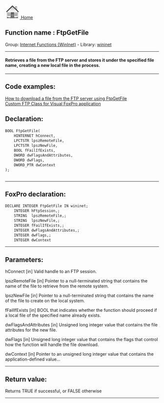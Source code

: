 [<img src="../../images/home.png"> Home ](https://github.com/VFPX/Win32API)  

## Function name : FtpGetFile
Group: [Internet Functions (WinInet)](../../functions_group.md#Internet_Functions_(WinInet))  -  Library: [wininet](../../../libraries.md#wininet)  
***  


#### Retrieves a file from the FTP server and stores it under the specified file name, creating a new local file in the process.
***  


## Code examples:
[How to download a file from the FTP server using FtpGetFile](../../samples/sample_043.md)  
[Custom FTP Class for Visual FoxPro application](../../samples/sample_344.md)  

## Declaration:
```foxpro  
BOOL FtpGetFile(
    HINTERNET hConnect,
    LPCTSTR lpszRemoteFile,
    LPCTSTR lpszNewFile,
    BOOL fFailIfExists,
    DWORD dwFlagsAndAttributes,
    DWORD dwFlags,
    DWORD_PTR dwContext
);
  
```  
***  


## FoxPro declaration:
```foxpro  
DECLARE INTEGER FtpGetFile IN wininet;
	INTEGER hFtpSession,;
	STRING  lpszRemoteFile,;
	STRING  lpszNewFile,;
	INTEGER fFailIfExists,;
	INTEGER dwFlagsAndAttributes,;
	INTEGER dwFlags,;
	INTEGER dwContext  
```  
***  


## Parameters:
hConnect
[in] Valid handle to an FTP session.

lpszRemoteFile
[in] Pointer to a null-terminated string that contains the name of the file to retrieve from the remote system.

lpszNewFile
[in] Pointer to a null-terminated string that contains the name of the file to create on the local system.

fFailIfExists
[in] BOOL that indicates whether the function should proceed if a local file of the specified name already exists.

dwFlagsAndAttributes
[in] Unsigned long integer value that contains the file attributes for the new file.

dwFlags
[in] Unsigned long integer value that contains the flags that control how the function will handle the file download.

dwContext
[in] Pointer to an unsigned long integer value that contains the application-defined value...  
***  


## Return value:
Returns TRUE if successful, or FALSE otherwise  
***  

